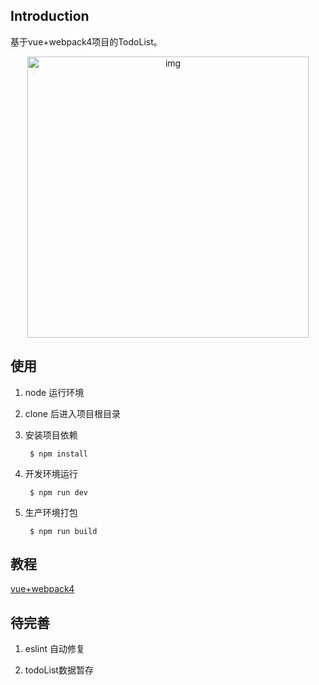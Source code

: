 ## Introduction

基于vue+webpack4项目的TodoList。

<div align =center>
	<img src='' alt='img' height='450px' width="450px" />
</div>

## 使用

1. node 运行环境

2. clone 后进入项目根目录

3. 安装项目依赖

    	$ npm install

4. 开发环境运行

      	$ npm run dev

5. 生产环境打包

		$ npm run build

## 教程

[vue+webpack4](https://hotkang.cn/2020/%E4%BB%8E0%E5%88%B01vue-webpack4%E9%A1%B9%E7%9B%AE/)

## 待完善

1. eslint 自动修复

2. todoList数据暂存